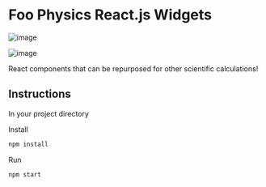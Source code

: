 # Foo Physics React.js Widgets

![image](https://github.com/niksuyko/sphere-app/assets/152563000/927dfbac-3f5a-4644-917b-ef1ecd47a35b)

![image](https://github.com/niksuyko/sphere-app/assets/152563000/c207e2ea-8233-476c-a9b0-a80b31bbcb30)








React components that can be repurposed for other scientific calculations!

## Instructions

In your project directory

Install
```bash
npm install
```
Run
```bash
npm start
```
